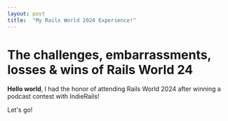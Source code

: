 ```yaml
---
layout: post
title:  "My Rails World 2024 Experience!"
---
```


# The challenges, embarrassments, losses & wins of Rails World 24

**Hello world**, I had the honor of attending Rails World 2024 after winning a podcast contest with IndieRails!

Let's go!